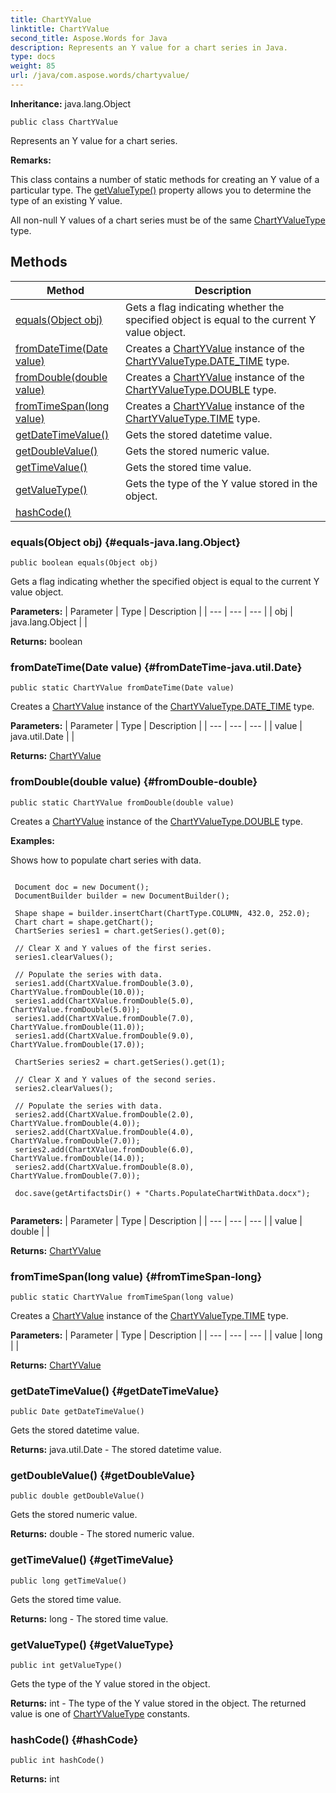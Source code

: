```yaml
---
title: ChartYValue
linktitle: ChartYValue
second_title: Aspose.Words for Java
description: Represents an Y value for a chart series in Java.
type: docs
weight: 85
url: /java/com.aspose.words/chartyvalue/
---
```


**Inheritance:**
java.lang.Object
```
public class ChartYValue
```

Represents an Y value for a chart series.

 **Remarks:** 

This class contains a number of static methods for creating an Y value of a particular type. The [getValueType()](../../com.aspose.words/chartyvalue/\#getValueType) property allows you to determine the type of an existing Y value.

All non-null Y values of a chart series must be of the same [ChartYValueType](../../com.aspose.words/chartyvaluetype/) type.
## Methods

| Method | Description |
| --- | --- |
| [equals(Object obj)](#equals-java.lang.Object) | Gets a flag indicating whether the specified object is equal to the current Y value object. |
| [fromDateTime(Date value)](#fromDateTime-java.util.Date) | Creates a [ChartYValue](../../com.aspose.words/chartyvalue/) instance of the [ChartYValueType.DATE\_TIME](../../com.aspose.words/chartyvaluetype/\#DATE-TIME) type. |
| [fromDouble(double value)](#fromDouble-double) | Creates a [ChartYValue](../../com.aspose.words/chartyvalue/) instance of the [ChartYValueType.DOUBLE](../../com.aspose.words/chartyvaluetype/\#DOUBLE) type. |
| [fromTimeSpan(long value)](#fromTimeSpan-long) | Creates a [ChartYValue](../../com.aspose.words/chartyvalue/) instance of the [ChartYValueType.TIME](../../com.aspose.words/chartyvaluetype/\#TIME) type. |
| [getDateTimeValue()](#getDateTimeValue) | Gets the stored datetime value. |
| [getDoubleValue()](#getDoubleValue) | Gets the stored numeric value. |
| [getTimeValue()](#getTimeValue) | Gets the stored time value. |
| [getValueType()](#getValueType) | Gets the type of the Y value stored in the object. |
| [hashCode()](#hashCode) |  |
### equals(Object obj) {#equals-java.lang.Object}
```
public boolean equals(Object obj)
```


Gets a flag indicating whether the specified object is equal to the current Y value object.

**Parameters:**
| Parameter | Type | Description |
| --- | --- | --- |
| obj | java.lang.Object |  |

**Returns:**
boolean
### fromDateTime(Date value) {#fromDateTime-java.util.Date}
```
public static ChartYValue fromDateTime(Date value)
```


Creates a [ChartYValue](../../com.aspose.words/chartyvalue/) instance of the [ChartYValueType.DATE\_TIME](../../com.aspose.words/chartyvaluetype/\#DATE-TIME) type.

**Parameters:**
| Parameter | Type | Description |
| --- | --- | --- |
| value | java.util.Date |  |

**Returns:**
[ChartYValue](../../com.aspose.words/chartyvalue/)
### fromDouble(double value) {#fromDouble-double}
```
public static ChartYValue fromDouble(double value)
```


Creates a [ChartYValue](../../com.aspose.words/chartyvalue/) instance of the [ChartYValueType.DOUBLE](../../com.aspose.words/chartyvaluetype/\#DOUBLE) type.

 **Examples:** 

Shows how to populate chart series with data.

```

 Document doc = new Document();
 DocumentBuilder builder = new DocumentBuilder();

 Shape shape = builder.insertChart(ChartType.COLUMN, 432.0, 252.0);
 Chart chart = shape.getChart();
 ChartSeries series1 = chart.getSeries().get(0);

 // Clear X and Y values of the first series.
 series1.clearValues();

 // Populate the series with data.
 series1.add(ChartXValue.fromDouble(3.0), ChartYValue.fromDouble(10.0));
 series1.add(ChartXValue.fromDouble(5.0), ChartYValue.fromDouble(5.0));
 series1.add(ChartXValue.fromDouble(7.0), ChartYValue.fromDouble(11.0));
 series1.add(ChartXValue.fromDouble(9.0), ChartYValue.fromDouble(17.0));

 ChartSeries series2 = chart.getSeries().get(1);

 // Clear X and Y values of the second series.
 series2.clearValues();

 // Populate the series with data.
 series2.add(ChartXValue.fromDouble(2.0), ChartYValue.fromDouble(4.0));
 series2.add(ChartXValue.fromDouble(4.0), ChartYValue.fromDouble(7.0));
 series2.add(ChartXValue.fromDouble(6.0), ChartYValue.fromDouble(14.0));
 series2.add(ChartXValue.fromDouble(8.0), ChartYValue.fromDouble(7.0));

 doc.save(getArtifactsDir() + "Charts.PopulateChartWithData.docx");
 
```

**Parameters:**
| Parameter | Type | Description |
| --- | --- | --- |
| value | double |  |

**Returns:**
[ChartYValue](../../com.aspose.words/chartyvalue/)
### fromTimeSpan(long value) {#fromTimeSpan-long}
```
public static ChartYValue fromTimeSpan(long value)
```


Creates a [ChartYValue](../../com.aspose.words/chartyvalue/) instance of the [ChartYValueType.TIME](../../com.aspose.words/chartyvaluetype/\#TIME) type.

**Parameters:**
| Parameter | Type | Description |
| --- | --- | --- |
| value | long |  |

**Returns:**
[ChartYValue](../../com.aspose.words/chartyvalue/)
### getDateTimeValue() {#getDateTimeValue}
```
public Date getDateTimeValue()
```


Gets the stored datetime value.

**Returns:**
java.util.Date - The stored datetime value.
### getDoubleValue() {#getDoubleValue}
```
public double getDoubleValue()
```


Gets the stored numeric value.

**Returns:**
double - The stored numeric value.
### getTimeValue() {#getTimeValue}
```
public long getTimeValue()
```


Gets the stored time value.

**Returns:**
long - The stored time value.
### getValueType() {#getValueType}
```
public int getValueType()
```


Gets the type of the Y value stored in the object.

**Returns:**
int - The type of the Y value stored in the object. The returned value is one of [ChartYValueType](../../com.aspose.words/chartyvaluetype/) constants.
### hashCode() {#hashCode}
```
public int hashCode()
```




**Returns:**
int

